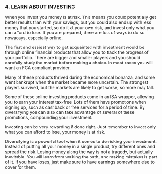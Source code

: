 ### 4. LEARN ABOUT INVESTING

When you invest you money is at risk. This means you could potentially get better results than with your savings, but you could also end up with less money that you started, so do it at your own risk, and invest only what you can afford to lose. If you are prepared, there are lots of ways to do so nowadays, especially online.

The first and easiest way to get acquainted with investment would be through online financial products that allow you to track the progress of your portfolio. There are bigger and smaller players and you should carefully study the market before making a choice. In most cases you will want an FCA compliant provider.

Many of these products thrived during the economical bonanza, and some went bankrupt when the market became more uncertain. The strongest players survived, but the markets are likely to get worse, so more may fall.

Some of these online investing products come in an ISA wrapper, allowing you to earn your interest tax-free. Lots of them have promotions when signing up, such as cashback or free services for a period of time. By diversifying you can also can take advantage of several of these promotions, compounding your investment.

Investing can be very rewarding if done right. Just remember to invest only what you can afford to lose, your money is at risk.

Diversifying is a powerful tool when it comes to de-risking your investment. Instead of putting all your money in a single product, try different ones and spread the risk. Losing money along the way is not a tragedy, but actually inevitable. You will learn from walking the path, and making mistakes is part of it. If you have loses, just make sure to have earnings somewhere else to cover for them.
